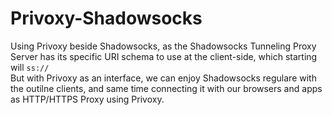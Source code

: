 # Privoxy-Shadowsocks
Using Privoxy beside Shadowsocks, as the Shadowsocks Tunneling Proxy Server has its specific URI schema to use at the client-side, which starting will  `ss://`  
But with Privoxy as an interface, we can enjoy Shadowsocks regulare with the outilne clients, and same time connecting it with our browsers and apps as HTTP/HTTPS Proxy using Privoxy.

